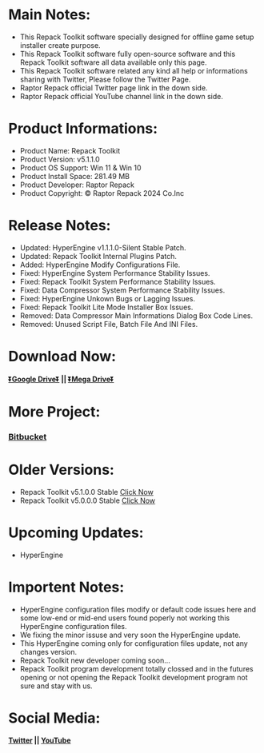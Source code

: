 # Main Notes:
- This Repack Toolkit software specially designed for offline game setup installer create purpose.
- This Repack Toolkit software fully open-source software and this Repack Toolkit software all data available only this page.
- This Repack Toolkit software related any kind all help or informations sharing with Twitter, Please follow the Twitter Page.
- Raptor Repack official Twitter page link in the down side.
- Raptor Repack official YouTube channel link in the down side.

# Product Informations:
- Product Name: Repack Toolkit
- Product Version: v5.1.1.0
- Product OS Support: Win 11 & Win 10
- Product Install Space: 281.49 MB
- Product Developer: Raptor Repack
- Product Copyright: © Raptor Repack 2024 Co.Inc

# Release Notes:
- Updated: HyperEngine v1.1.1.0-Silent Stable Patch.
- Updated: Repack Toolkit Internal Plugins Patch.
- Added: HyperEngine Modify Configurations File.
- Fixed: HyperEngine System Performance Stability Issues.
- Fixed: Repack Toolkit System Performance Stability Issues.
- Fixed: Data Compressor System Performance Stability Issues.
- Fixed: HyperEngine Unkown Bugs or Lagging Issues.
- Fixed: Repack Toolkit Lite Mode Installer Box Issues.
- Removed: Data Compressor Main Informations Dialog Box Code Lines.
- Removed: Unused Script File, Batch File And INI Files.

# Download Now:
#### [⏬Google Drive⏬](https://drive.usercontent.google.com/download?id=1L3fS3M--Dbee452de0HdZMMX3pWsMNg0&export=download&authuser=1&confirm=t&uuid=399c7080-c41c-4af0-afd0-af530b876105&at=AO7h07cV5BOdKxUT_qQx0ajFYgKm:1725362730457) || [⏬Mega Drive⏬](https://mega.nz/file/wSUmTLjQ#diAhgJs4MEeeYKhS9hf_qqfu0qxO0pfdRtKXUb9CgMQ)

# More Project:
### [Bitbucket](https://bitbucket.org/raptor_repack/repacktoolkit/src/RepackToolkit)

# Older Versions:
- Repack Toolkit v5.1.0.0 Stable [Click Now](https://mega.nz/file/4SdAlCxK#OC9RLB8W1SpPr75DnnQvq_NnDrI42Cr9awUaao4G3R4)
- Repack Toolkit v5.0.0.0 Stable [Click Now](https://drive.usercontent.google.com/download?id=11nKfTqs70CAamW5n7sFoIYYoOOOrSMRj&export=download&authuser=0&confirm=t&uuid=84ffbc32-2352-4e4e-9d1b-a44204f1f963&at=APZUnTUV4Kr5lfBhwdu9jOYn1uAq:1720871438728)

# Upcoming Updates:
- HyperEngine

# Importent Notes:
- HyperEngine configuration files modify or default code issues here and some low-end or mid-end users found poperly not working this HyperEngine configuration files.
- We fixing the minor issuse and very soon the HyperEngine update.
- This HyperEngine coming only for configuration files update, not any changes version.
- Repack Toolkit new developer coming soon...
- Repack Toolkit program development totally clossed and in the futures opening or not opening the Repack Toolkit development program not sure and stay with us.
# Social Media:
#### [Twitter](https://www.x.com/RaptorRepack) || [YouTube](https://www.youtube.com/@RaptorRepack)
